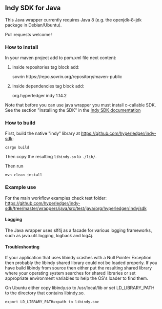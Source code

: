 ## Indy SDK for Java

This Java wrapper currently requires Java 8 (e.g. the openjdk-8-jdk package in Debian/Ubuntu).

Pull requests welcome!

### How to install
In your maven project add to pom.xml file next content:

1. Inside repositories tag block add:
    
    
    <repository>
        <id>sovrin</id>
        <url>https://repo.sovrin.org/repository/maven-public</url>
    </repository>

2. Inside dependencies tag block add:    
    
    
    <dependency>
        <groupId>org.hyperledger</groupId>
        <artifactId>indy</artifactId>
        <version>1.14.2</version>
    </dependency>
     
Note that before you can use java wrapper you must install  c-callable SDK. 
See the section "Installing the SDK" in the [Indy SDK documentation](../../README.md#installing-the-sdk)
### How to build

First, build the native "indy" library at https://github.com/hyperledger/indy-sdk:

	cargo build

Then copy the resulting `libindy.so` to `./lib/`.

Then run

    mvn clean install

### Example use
For the main workflow examples check test folder: https://github.com/hyperledger/indy-sdk/tree/master/wrappers/java/src/test/java/org/hyperledger/indy/sdk

#### Logging
The Java wrapper uses slf4j as a facade for various logging frameworks, such as java.util.logging, logback and log4j.

#### Troubleshooting
If your application that uses libindy crashes with a Null Pointer Exception then probably the libindy shared library could 
not be loaded properly. If you have build libindy from source then either put the resulting shared library where your
operating system searches for shared libraries or set appropriate environment variables to help the OS's loader to find them.

On Ubuntu either copy libindy.so to /usr/local/lib or set LD_LIBRARY_PATH to the directory that contains libindy.so.

```
export LD_LIBRARY_PATH=<path to libindy.so>
```

